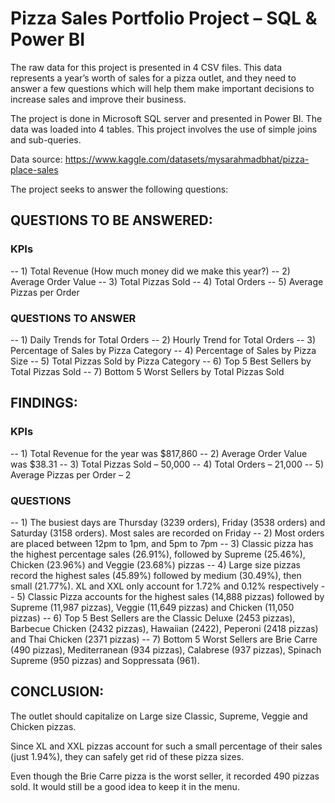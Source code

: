 # Pizza Sales Portfolio Project – SQL & Power BI
The raw data for this project is presented in 4 CSV files. This data represents a year’s worth of sales for a pizza outlet, and they need to answer a few questions which will help them make important decisions to increase sales and improve their business.

The project is done in Microsoft SQL server and presented in Power BI. The data was loaded into 4 tables. This project involves the use of simple joins and sub-queries. 

Data source:
https://www.kaggle.com/datasets/mysarahmadbhat/pizza-place-sales

The project seeks to answer the following questions:

## QUESTIONS TO BE ANSWERED:
### KPIs

-- 1) Total Revenue (How much money did we make this year?)
-- 2) Average Order Value
-- 3) Total Pizzas Sold
-- 4) Total Orders
-- 5) Average Pizzas per Order

### QUESTIONS TO ANSWER 

-- 1) Daily Trends for Total Orders
-- 2) Hourly Trend for Total Orders
-- 3) Percentage of Sales by Pizza Category
-- 4) Percentage of Sales by Pizza Size
-- 5) Total Pizzas Sold by Pizza Category
-- 6) Top 5 Best Sellers by Total Pizzas Sold
-- 7) Bottom 5 Worst Sellers by Total Pizzas Sold



## FINDINGS:
### KPIs

-- 1) Total Revenue for the year was $817,860
-- 2) Average Order Value was $38.31
-- 3) Total Pizzas Sold – 50,000
-- 4) Total Orders – 21,000
-- 5) Average Pizzas per Order – 2

### QUESTIONS
-- 1) The busiest days are Thursday (3239 orders), Friday (3538 orders) and Saturday (3158 orders). Most sales are recorded on Friday
-- 2) Most orders are placed between 12pm to 1pm, and 5pm to 7pm
-- 3) Classic pizza has the highest percentage sales (26.91%), followed by Supreme (25.46%), Chicken (23.96%) and Veggie (23.68%) pizzas 
-- 4) Large size pizzas record the highest sales (45.89%) followed by medium (30.49%), then small (21.77%). XL and XXL only account for 1.72% and 0.12% respectively 
-- 5) Classic Pizza accounts for the highest sales (14,888 pizzas) followed by Supreme (11,987 pizzas), Veggie (11,649 pizzas) and Chicken (11,050 pizzas)
-- 6) Top 5 Best Sellers are the Classic Deluxe (2453 pizzas), Barbecue Chicken (2432 pizzas), Hawaiian (2422), Peperoni (2418 pizzas) and Thai Chicken (2371 pizzas)
-- 7) Bottom 5 Worst Sellers are Brie Carre (490 pizzas), Mediterranean (934 pizzas), Calabrese (937 pizzas), Spinach Supreme (950 pizzas) and Soppressata (961).


## CONCLUSION:
The outlet should capitalize on Large size Classic, Supreme, Veggie and Chicken pizzas.

Since XL and XXL pizzas account for such a small percentage of their sales (just 1.94%), they can safely get rid of these pizza sizes.

Even though the Brie Carre pizza is the worst seller, it recorded 490 pizzas sold. It would still be a good idea to keep it in the menu. 

